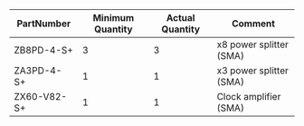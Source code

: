 |   PartNumber|Minimum Quantity|Actual Quantity|Comment                   |
|-------------|----------------|---------------|--------------------------|
|   ZB8PD-4-S+|               3|              3|   x8 power splitter (SMA)|
|   ZA3PD-4-S+|               1|              1|   x3 power splitter (SMA)|
|  ZX60-V82-S+|               1|              1|     Clock amplifier (SMA)|
